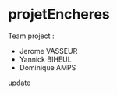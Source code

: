 # projetEncheres

Team project :

-   Jerome VASSEUR
-   Yannick BIHEUL
-   Dominique AMPS

update


